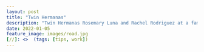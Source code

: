 ```yaml
---
layout: post
title: "Twin Hermanas"
description: "Twin Hermanas Rosemary Luna and Rachel Rodriguez at a family friends' colonial style wedding. The hermanas grew up at 3122 El Paso St."
date: 2022-01-05
feature_image: images/road.jpg
[//]: <>  (tags: [tips, work]) 
---
```

